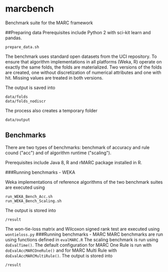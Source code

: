 # marcbench
Benchmark suite for the MARC framework

##Preparing data
Prerequisites include Python 2 with sci-kit learn and pandas.

 ```
 prepare_data.sh
 ```
The benchmark uses standard open datasets from the UCI repository. To ensure that  algorithm implementations in all platforms (Weka, R) operate on exactly the same folds, the folds are materialized. Two versions of the folds are created, one without discretization of numerical attributes and one with hit.  Missing values are treated in both versions.

The output is saved into 
```
data/folds
data/folds_nodiscr
```

The process also creates a temporary folder
```
data/output
```
## Benchmarks
There are two types of benchmarks: benchmark of accuracy and rule cound ("acc") and of algorithm runtime ("scaling").

Prerequisites include Java 8, R and  rMARC package installed in R.

###Running benchmarks - WEKA

Weka implementations of reference algorithms  of the two benchmark suites are executed using
```
run_WEKA_Bench_Acc.sh
run_WEKA_Bench_Scaling.sh
```
The output is stored into
```
/result
```
The won-tie-loss matrix and Wilcoxon signed rank test are executed using `wontieloss.py`
###Running benchmarks  - MARC
MARC benchmarks are run using functions defined in  `evalMARC.R`
The scaling benchmark is run using `doEvalTime()`.
The default configuration for MARC One Rule is run with `doEvalAccMARCOneRule()` and for MARC Multi Rule with `doEvalAccMARCMultiRule()`.
The output is stored into
```
/result
```
